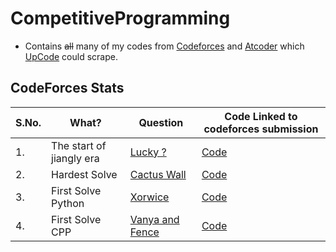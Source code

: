 # CompetitiveProgramming
- Contains ~~all~~ many of my codes from [Codeforces](https://codeforces.com/submissions/ishwarendra) and [Atcoder](https://atcoder.jp/) which [UpCode](https://github.com/crapthecoder/UpCode) could scrape.

## CodeForces Stats

| S.No. | What?                    | Question                                                        | Code Linked to codeforces submission                                                                                                    |
|-------|--------------------------|-----------------------------------------------------------------|--------------------------------------------------------------------------------------------------------------------------------------------------|
| 1.    | The start of jiangly era | [Lucky ?](https://codeforces.com/contest/1676/problem/A)        | [Code](https://codeforces.com/contest/1676/submission/157474603)                                                                                 |
| 2.    | Hardest Solve            | [Cactus Wall](https://codeforces.com/contest/1749/problem/E)     | [Code](https://codeforces.com/contest/1749/submission/177834856) |
| 3.    | First Solve Python       | [Xorwice](https://codeforces.com/contest/1421/problem/A)        | [Code](https://codeforces.com/contest/1421/submission/113320604)                                                                                  |
| 4.    | First Solve CPP          | [Vanya and Fence](https://codeforces.com/contest/677/problem/A) | [Code](https://codeforces.com/contest/677/submission/116986401)                                                                                  |
